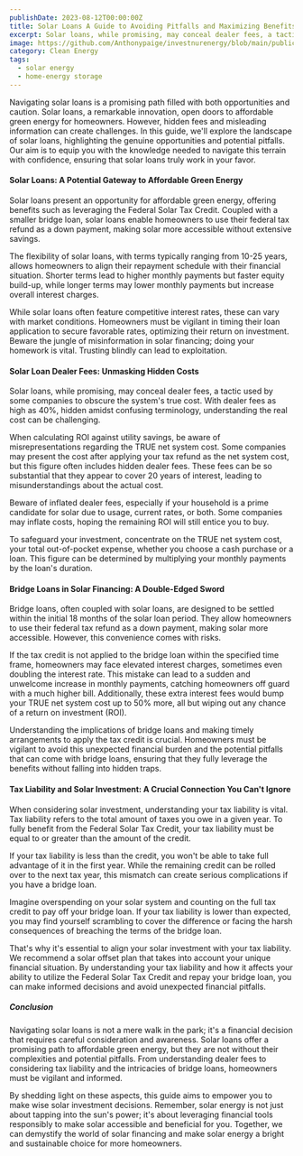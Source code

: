 ```yaml
---
publishDate: 2023-08-12T00:00:00Z
title: Solar Loans A Guide to Avoiding Pitfalls and Maximizing Benefits
excerpt: Solar loans, while promising, may conceal dealer fees, a tactic used by some companies to obscure the system's true cost. With dealer fees as high as 40%, hidden amidst confusing terminology
image: https://github.com/Anthonypaige/investnurenergy/blob/main/public/images/cover-art/SLR-3-cover-art.jpg?raw=true
category: Clean Energy
tags:
  - solar energy
  - home-energy storage
---
```


Navigating solar loans is a promising path filled with both opportunities and caution. Solar loans, a remarkable innovation, open doors to affordable green energy for homeowners. However, hidden fees and misleading information can create challenges. In this guide, we'll explore the landscape of solar loans, highlighting the genuine opportunities and potential pitfalls. Our aim is to equip you with the knowledge needed to navigate this terrain with confidence, ensuring that solar loans truly work in your favor.

#### **Solar Loans: A Potential Gateway to Affordable Green Energy**

Solar loans present an opportunity for affordable green energy, offering benefits such as leveraging the Federal Solar Tax Credit. Coupled with a smaller bridge loan, solar loans enable homeowners to use their federal tax refund as a down payment, making solar more accessible without extensive savings.

The flexibility of solar loans, with terms typically ranging from 10-25 years, allows homeowners to align their repayment schedule with their financial situation. Shorter terms lead to higher monthly payments but faster equity build-up, while longer terms may lower monthly payments but increase overall interest charges.

While solar loans often feature competitive interest rates, these can vary with market conditions. Homeowners must be vigilant in timing their loan application to secure favorable rates, optimizing their return on investment. Beware the jungle of misinformation in solar financing; doing your homework is vital. Trusting blindly can lead to exploitation.

#### **Solar Loan Dealer Fees: Unmasking Hidden Costs**

Solar loans, while promising, may conceal dealer fees, a tactic used by some companies to obscure the system's true cost. With dealer fees as high as 40%, hidden amidst confusing terminology, understanding the real cost can be challenging.

When calculating ROI against utility savings, be aware of misrepresentations regarding the TRUE net system cost. Some companies may present the cost after applying your tax refund as the net system cost, but this figure often includes hidden dealer fees. These fees can be so substantial that they appear to cover 20 years of interest, leading to misunderstandings about the actual cost.

Beware of inflated dealer fees, especially if your household is a prime candidate for solar due to usage, current rates, or both. Some companies may inflate costs, hoping the remaining ROI will still entice you to buy.

To safeguard your investment, concentrate on the TRUE net system cost, your total out-of-pocket expense, whether you choose a cash purchase or a loan. This figure can be determined by multiplying your monthly payments by the loan's duration.

#### **Bridge Loans in Solar Financing: A Double-Edged Sword**

Bridge loans, often coupled with solar loans, are designed to be settled within the initial 18 months of the solar loan period. They allow homeowners to use their federal tax refund as a down payment, making solar more accessible. However, this convenience comes with risks.

If the tax credit is not applied to the bridge loan within the specified time frame, homeowners may face elevated interest charges, sometimes even doubling the interest rate. This mistake can lead to a sudden and unwelcome increase in monthly payments, catching homeowners off guard with a much higher bill. Additionally, these extra interest fees would bump your TRUE net system cost up to 50% more, all but wiping out any chance of a return on investment (ROI).

Understanding the implications of bridge loans and making timely arrangements to apply the tax credit is crucial. Homeowners must be vigilant to avoid this unexpected financial burden and the potential pitfalls that can come with bridge loans, ensuring that they fully leverage the benefits without falling into hidden traps.

#### **Tax Liability and Solar Investment: A Crucial Connection You Can't Ignore**

When considering solar investment, understanding your tax liability is vital. Tax liability refers to the total amount of taxes you owe in a given year. To fully benefit from the Federal Solar Tax Credit, your tax liability must be equal to or greater than the amount of the credit.

If your tax liability is less than the credit, you won't be able to take full advantage of it in the first year. While the remaining credit can be rolled over to the next tax year, this mismatch can create serious complications if you have a bridge loan.

Imagine overspending on your solar system and counting on the full tax credit to pay off your bridge loan. If your tax liability is lower than expected, you may find yourself scrambling to cover the difference or facing the harsh consequences of breaching the terms of the bridge loan.

That's why it's essential to align your solar investment with your tax liability. We recommend a solar offset plan that takes into account your unique financial situation. By understanding your tax liability and how it affects your ability to utilize the Federal Solar Tax Credit and repay your bridge loan, you can make informed decisions and avoid unexpected financial pitfalls.

##### **Conclusion**

Navigating solar loans is not a mere walk in the park; it's a financial decision that requires careful consideration and awareness. Solar loans offer a promising path to affordable green energy, but they are not without their complexities and potential pitfalls. From understanding dealer fees to considering tax liability and the intricacies of bridge loans, homeowners must be vigilant and informed.

By shedding light on these aspects, this guide aims to empower you to make wise solar investment decisions. Remember, solar energy is not just about tapping into the sun's power; it's about leveraging financial tools responsibly to make solar accessible and beneficial for you. Together, we can demystify the world of solar financing and make solar energy a bright and sustainable choice for more homeowners.
